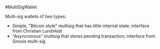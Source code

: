 #MultiSigWallet

Multi-sig wallets of two types:
- Simple, "Bitcoin style" multisig that has little internal state; interface from Christian Lundvkist
- "Asyncronous" multisig that stores pending transaction; interface from Gnosis multi-sig


